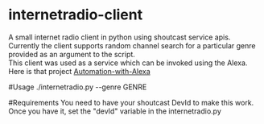 # internetradio-client
A small internet radio client in python using shoutcast service apis. Currently the client supports random channel search for a particular genre provided as an argument to the script. <br>
This client was used as a service which can be invoked using the Alexa. Here is that project [Automation-with-Alexa](https://github.com/pathakraul/Automation-with-Alexa)

#Usage
./internetradio.py --genre GENRE

#Requirements
You need to have your shoutcast DevId to make this work. Once you have it, set the "devId" variable in the internetradio.py

